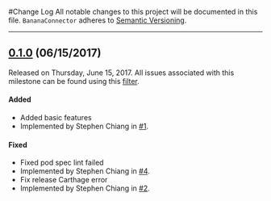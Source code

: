 #Change Log
All notable changes to this project will be documented in this file.
`BananaConnector` adheres to [Semantic Versioning](http://semver.org/).

--- 

## [0.1.0](https://github.com/jianghaoyuan2007/BananaConnector/releases/tag/0.1.0) (06/15/2017)
Released on Thursday, June 15, 2017. All issues associated with this milestone can be found using this [filter](https://github.com/jianghaoyuan2007/BananaConnector/issues?q=milestone%3A0.1.0+is%3Aclosed).

#### Added
* Added basic features
 * Implemented by Stephen Chiang in [#1](https://github.com/jianghaoyuan2007/BananaConnector/pull/1).

#### Fixed
* Fixed pod spec lint failed
 * Implemented by Stephen Chiang in [#4](https://github.com/jianghaoyuan2007/BananaConnector/pull/4).
* Fix release Carthage error
 * Implemented by Stephen Chiang in [#2](https://github.com/jianghaoyuan2007/BananaConnector/pull/2).
 
